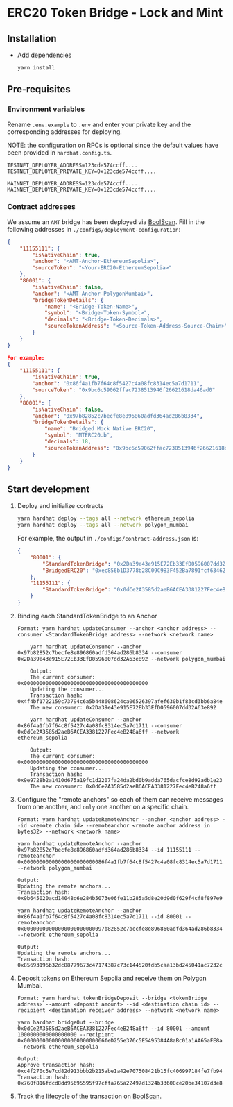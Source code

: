 

# ERC20 Token Bridge - Lock and Mint

## Installation
- Add dependencies
    ```sh
    yarn install
    ```

## Pre-requisites

### Environment variables
Rename `.env.example` to `.env` and enter your private key and the corresponding addresses for deploying.

NOTE: the configuration on RPCs is optional since the default values have been provided in `hardhat.config.ts`.

```
TESTNET_DEPLOYER_ADDRESS=123cde574ccff....
TESTNET_DEPLOYER_PRIVATE_KEY=0x123cde574ccff....

MAINNET_DEPLOYER_ADDRESS=123cde574ccff....
MAINNET_DEPLOYER_PRIVATE_KEY=0x123cde574ccff....
```

### Contract addresses

We assume an `AMT` bridge has been deployed via [BoolScan](https://github.com/boolnetwork/advanced-solidity-tutorials#build-an-amt-bridge). Fill in the following addresses in `./configs/deployment-configuration`:

```json
{
    "11155111": {
        "isNativeChain": true,
        "anchor": "<AMT-Anchor-EthereumSepolia>",
        "sourceToken": "<Your-ERC20-EthereumSepolia>"
    },
    "80001": {
        "isNativeChain": false,
        "anchor": "<AMT-Anchor-PolygonMumbai>",
        "bridgeTokenDetails": {
            "name": "<Bridge-Token-Name>",
            "symbol": "<Bridge-Token-Symbol>",
            "decimals": "<Bridge-Token-Decimals>",
            "sourceTokenAddress": "<Source-Token-Address-Source-Chain>"
        }
    }
}

For example:
{
    "11155111": {
        "isNativeChain": true,
        "anchor": "0x86f4a1fb7f64c8f5427c4a08fc8314ec5a7d1711",
        "sourceToken": "0x9bc6c59062ffac7238513946f26621618da46ad0"
    },
    "80001": {
        "isNativeChain": false,
        "anchor": "0x97b82852c7becfe8e896860adfd364ad286b8334",
        "bridgeTokenDetails": {
            "name": "Bridged Mock Native ERC20",
            "symbol": "MTERC20.b",
            "decimals": 18,
            "sourceTokenAddress": "0x9bc6c59062ffac7238513946f26621618da46ad0"
        }
    }
}
```

## Start development

1. Deploy and initialize contracts
    ```bash
    yarn hardhat deploy --tags all --network ethereum_sepolia
    yarn hardhat deploy --tags all --network polygon_mumbai
    ```

    For example, the output in `./configs/contract-address.json` is:
    ```json
    {
        "80001": {
            "StandardTokenBridge": "0x2Da39e43e915E72Eb33EfD0596007dd32A63e892",
            "BridgedERC20": "0xec856b1D3778b28C09C983F452Ba7891fcf63462"
        },
        "11155111": {
            "StandardTokenBridge": "0x0dCe2A3585d2aeB6ACEA3381227Fec4eB248a6ff"
        }
    }
    ```

2. Binding each StandardTokenBridge to an Anchor
    ```angular2html
    Format: yarn hardhat updateConsumer --anchor <anchor address> --consumer <StandardTokenBridge address> --network <network name>
    ```

    ```angular2html
        yarn hardhat updateConsumer --anchor 0x97b82852c7becfe8e896860adfd364ad286b8334 --consumer 0x2Da39e43e915E72Eb33EfD0596007dd32A63e892 --network polygon_mumbai

        Output:
        The current consumer: 0x0000000000000000000000000000000000000000
        Updating the consumer...
        Transaction hash: 0x4f4bf1722159c73794c6a5b448608624ca06526397afef630b1f83cd3bb6a84e
        The new consumer: 0x2Da39e43e915E72Eb33EfD0596007dd32A63e892
    ```
    ```angular2html
        yarn hardhat updateConsumer --anchor 0x86f4a1fb7f64c8f5427c4a08fc8314ec5a7d1711 --consumer 0x0dCe2A3585d2aeB6ACEA3381227Fec4eB248a6ff --network ethereum_sepolia

        Output:
        The current consumer: 0x0000000000000000000000000000000000000000
        Updating the consumer...
        Transaction hash: 0x9e9728b2a1410d675a19fc1d2207fa24da2bd0b9adda765dacfce8d92adb1e23
        The new consumer: 0x0dCe2A3585d2aeB6ACEA3381227Fec4eB248a6ff
    ```

3. Configure the "remote anchors" so each of them can receive messages from one another, and `only` one another on a specific chain.

    ```angular2html
    Format: yarn hardhat updateRemoteAnchor --anchor <anchor address> --id <remote chain id> --remoteanchor <remote anchor address in bytes32> --network <network name>
    ```

    ```angular2html
    yarn hardhat updateRemoteAnchor --anchor 0x97b82852c7becfe8e896860adfd364ad286b8334 --id 11155111 --remoteanchor 0x00000000000000000000000086f4a1fb7f64c8f5427c4a08fc8314ec5a7d1711 --network polygon_mumbai

    Output:
    Updating the remote anchors...
    Transaction hash: 0x9b645020acd14048d6e284b5073e06fe11b285a5d8e20d9d0f629f4cf8f897e9
    ```

    ```angular2html
    yarn hardhat updateRemoteAnchor --anchor 0x86f4a1fb7f64c8f5427c4a08fc8314ec5a7d1711 --id 80001 --remoteanchor 0x00000000000000000000000097b82852c7becfe8e896860adfd364ad286b8334 --network ethereum_sepolia

    Output:
    Updating the remote anchors...
    Transaction hash: 0x85693196b32dc88779673c47174387c73c144520fdb5caa13bd245041ac7232c
    ```
4. Deposit tokens on Ethereum Sepolia and receive them on Polygon Mumbai.
    ```angular2html
    Format: yarn hardhat tokenBridgeDeposit --bridge <tokenBridge address> --amount <deposit amount> --id <destination chain id> --recipient <destination receiver address> --network <network name>
    ```
    ```angular2html
    yarn hardhat bridgeOut --bridge 0x0dCe2A3585d2aeB6ACEA3381227Fec4eB248a6ff --id 80001 --amount 1000000000000000000 --recipient 0x00000000000000000000000066feD255e376c5E5495384A8aBc01a1AA65aFE8a --network ethereum_sepolia

    Output:
    Approve transaction hash: 0xc4f270c5e7cd82d913bbb2b215abe1a42e707508421b15fc406997184fe7fb94
    Transaction hash: 0x760f816fdcd8dd95695595f97cffa765a22497d1324b33608ce20be34107d3e8
    ```
5. Track the lifecycle of the transaction on [BoolScan](https://boolscan.com/bridge/amt/?network=testnet).